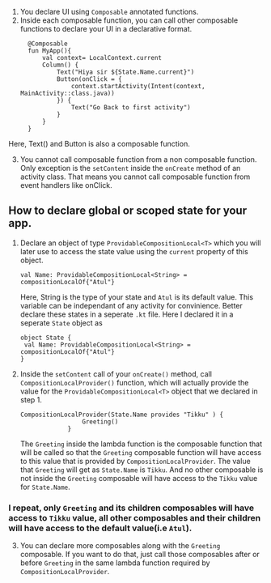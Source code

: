 1. You declare UI using `Composable` annotated functions.
2. Inside each composable function, you can call other composable functions to declare your UI in a declarative format.
   ```
     @Composable
     fun MyApp(){
         val context= LocalContext.current
         Column() {
             Text("Hiya sir ${State.Name.current}")
             Button(onClick = {
                 context.startActivity(Intent(context, MainActivity::class.java))
             }) {
                 Text("Go Back to first activity")
             }
         }
     }
   ```
  Here, Text() and Button is also a composable function.

3. You cannot call composable function from a non composable function. Only exception is the `setContent` inside the `onCreate` method of an activity class. That means you cannot call composable function from event handlers like onClick.

## How to declare global or scoped state for your app.

1. Declare an object of type `ProvidableCompositionLocal<T>` which you will later use to access the state value using the `current` property of this object.
   ```
   val Name: ProvidableCompositionLocal<String> = compositionLocalOf{"Atul"}
   ```
   Here, String is the type of your state and `Atul` is its default value.
   This variable can be independant of any activity for convinience. Better declare these states in a seperate `.kt` file. Here I declared it in a seperate `State` object as
   ```
   object State {
    val Name: ProvidableCompositionLocal<String> = compositionLocalOf{"Atul"}
   }
   ```

3. Inside the `setContent` call of your `onCreate()` method, call `CompositionLocalProvider()` function, which will actually provide the value for the `ProvidableCompositionLocal<T>` object that we declared in step 1.

   ```
   CompositionLocalProvider(State.Name provides "Tikku" ) {
                    Greeting()
                }
   ```
   The `Greeting` inside the lambda function is the composable function that will be called so that the `Greeting` composable function will have access to this value that is provided by `CompositionLocalProvider`. The value that `Greeting` will get as `State.Name` is `Tikku`. And no other composable is not inside the `Greeting` composable will have access to the `Tikku` value for `State.Name`. 

### I repeat, only `Greeting` and its children composables will have access to `Tikku` value, all other composables and their children will have access to the default value(i.e `Atul`).

3. You can declare more composables along with the `Greeting` composable. If you want to do that, just call those composables after or before `Greeting` in the same lambda function required by `CompositionLocalProvider`.
